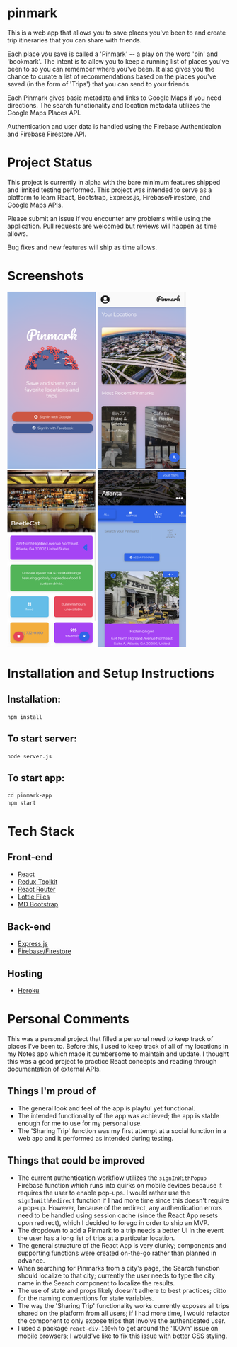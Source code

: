 # pinmark

This is a web app that allows you to save places you've been to and create trip itineraries that you can share with friends.

Each place you save is called a 'Pinmark' -- a play on the word 'pin' and 'bookmark'. The intent is to allow you to keep a running list of places you've been to so you can remember where you've been. It also gives you the chance to curate a list of recommendations based on the places you've saved (in the form of 'Trips') that you can send to your friends.

Each Pinmark gives basic metadata and links to Google Maps if you need directions. The search functionality and location metadata utilizes the Google Maps Places API.

Authentication and user data is handled using the Firebase Authenticaion and Firebase Firestore API.

# Project Status

This project is currently in alpha with the bare minimum features shipped and limited testing performed. This project was intended to serve as a platform to learn React, Bootstrap, Express.js, Firebase/Firestore, and Google Maps APIs.

Please submit an issue if you encounter any problems while using the application. Pull requests are welcomed but reviews will happen as time allows.

Bug fixes and new features will ship as time allows.

# Screenshots

<p float="left">
<img src="/pinmark-app/src/assets/SignIn.png" width="200" height="400"/>
<img src="/pinmark-app/src/assets/UserHome.png" width="200" height="400"/>
<img src="/pinmark-app/src/assets/PinmarkDetail.png" width="200" height="400"/>
<img src="/pinmark-app/src/assets/Location.png" width="200" height="400"/>
</p>

# Installation and Setup Instructions

## Installation:

`npm install`

## To start server:

`node server.js`

## To start app:

`cd pinmark-app`
<br>
`npm start`

# Tech Stack

## Front-end

- [React](https://create-react-app.dev/)
- [Redux Toolkit](https://redux-toolkit.js.org/)
- [React Router](https://reactrouter.com/en/main)
- [Lottie Files](https://lottiefiles.com/)
- [MD Bootstrap](https://mdbootstrap.com/docs/react/)

## Back-end

- [Express.js](https://expressjs.com/)
- [Firebase/Firestore](https://firebase.google.com/)

## Hosting

- [Heroku](https://dashboard.heroku.com/)

# Personal Comments

This was a personal project that filled a personal need to keep track of places I've been to. Before this, I used to keep track of all of my locations in my Notes app which made it cumbersome to maintain and update. I thought this was a good project to practice React concepts and reading through documentation of external APIs.

## Things I'm proud of

- The general look and feel of the app is playful yet functional.
- The intended functionality of the app was achieved; the app is stable enough for me to use for my personal use.
- The 'Sharing Trip' function was my first attempt at a social function in a web app and it performed as intended during testing.

## Things that could be improved

- The current authentication workflow utilizes the `signInWithPopup` Firebase function which runs into quirks on mobile devices because it requires the user to enable pop-ups. I would rather use the `signInWithRedirect` function if I had more time since this doesn't require a pop-up. However, because of the redirect, any authentication errors need to be handled using session cache (since the React App resets upon redirect), which I decided to forego in order to ship an MVP.
- The dropdown to add a Pinmark to a trip needs a better UI in the event the user has a long list of trips at a particular location.
- The general structure of the React App is very clunky; components and supporting functions were created on-the-go rather than planned in advance.
- When searching for Pinmarks from a city's page, the Search function should localize to that city; currently the user needs to type the city name in the Search component to localize the results.
- The use of state and props likely doesn't adhere to best practices; ditto for the naming conventions for state variables.
- The way the 'Sharing Trip' functionality works currently exposes all trips shared on the platform from all users; if I had more time, I would refactor the component to only expose trips that involve the authenticated user.
- I used a package `react-div-100vh` to get around the '100vh' issue on mobile browsers; I would've like to fix this issue with better CSS styling.
